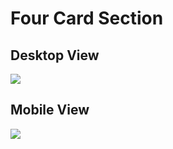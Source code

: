 # Four Card Section

## Desktop View

<img src='https://user-images.githubusercontent.com/20695270/203792832-43f39bcd-ca11-4d6f-9616-8e268a4ab230.png'>

## Mobile View

<img src='https://user-images.githubusercontent.com/20695270/203608184-3e88ede9-782d-4eba-b3f6-a14ee5532adc.jpg'>
